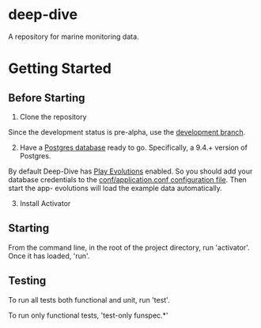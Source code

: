 # deep-dive
A repository for marine monitoring data.

# Getting Started

## Before Starting

1. Clone the repository

Since the development status is pre-alpha, use the [development branch](https://github.com/atware/deep-dive).

2. Have a [Postgres database](http://www.postgresql.org/) ready to go. Specifically, a 9.4.+ version of Postgres.

By default Deep-Dive has [Play Evolutions](https://www.playframework.com/documentation/2.3.x/Evolutions) enabled. So you should add your
database credentials to the [conf/application.conf configuration file](https://www.playframework.com/documentation/2.3.x/Configuration).
Then start the app- evolutions will load the example data automatically.

3. Install Activator

## Starting

From the command line, in the root of the project directory, run 'activator'. Once it has loaded, 'run'.


## Testing

To run all tests both functional and unit, run 'test'.

To run only functional tests, 'test-only funspec.*'
